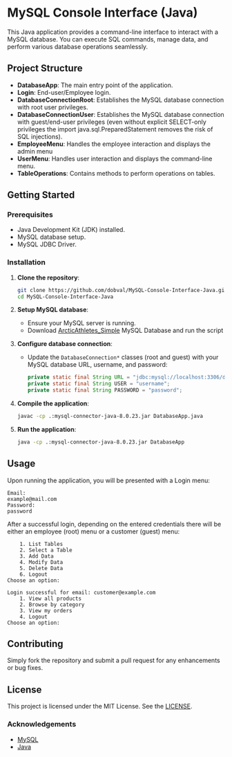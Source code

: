 # MySQL Console Interface (Java)

This Java application provides a command-line interface to interact with a MySQL database. You can execute SQL commands, manage data, and perform various database operations seamlessly.

## Project Structure

- **DatabaseApp**: The main entry point of the application.
- **Login**: End-user/Employee login.
- **DatabaseConnectionRoot**: Establishes the MySQL database connection with root user privileges.
- **DatabaseConnectionUser**: Establishes the MySQL database connection with guest/end-user privileges (even without explicit SELECT-only privileges the import java.sql.PreparedStatement removes the risk of SQL injections).
- **EmployeeMenu**: Handles the employee interaction and displays the admin menu
- **UserMenu**: Handles user interaction and displays the command-line menu.
- **TableOperations**: Contains methods to perform operations on tables.

## Getting Started

### Prerequisites

- Java Development Kit (JDK) installed.
- MySQL database setup.
- MySQL JDBC Driver.

### Installation

1. **Clone the repository**:
   ```bash
   git clone https://github.com/dobval/MySQL-Console-Interface-Java.git
   cd MySQL-Console-Interface-Java
   ```

2. **Setup MySQL database**:
    - Ensure your MySQL server is running.
    - Download [ArcticAthletes_Simple](arctic_athletes_simple.sql) MySQL Database and run the script

3. **Configure database connection**:
    - Update the `DatabaseConnection*` classes (root and guest) with your MySQL database URL, username, and password:
      ```java
      private static final String URL = "jdbc:mysql://localhost:3306/database_name";
      private static final String USER = "username";
      private static final String PASSWORD = "password";
      ```

4. **Compile the application**:
   ```bash
   javac -cp .:mysql-connector-java-8.0.23.jar DatabaseApp.java
   ```

5. **Run the application**:
   ```bash
   java -cp .:mysql-connector-java-8.0.23.jar DatabaseApp
   ```

## Usage

Upon running the application, you will be presented with a Login menu:

```plaintext
Email: 
example@mail.com
Password: 
password
```

After a successful login, depending on the entered credentials there will be either an employee (root) menu or a customer (guest) menu:

```
   	1. List Tables
	2. Select a Table
	3. Add Data
	4. Modify Data
	5. Delete Data
	6. Logout
Choose an option:
```
```
Login successful for email: customer@example.com
	1. View all products
	2. Browse by category
	3. View my orders
	4. Logout
Choose an option: 
```

## Contributing

Simply fork the repository and submit a pull request for any enhancements or bug fixes.

## License

This project is licensed under the MIT License. See the [LICENSE](LICENSE).

### Acknowledgements

- [MySQL](https://www.mysql.com/)
- [Java](https://www.oracle.com/java/)
